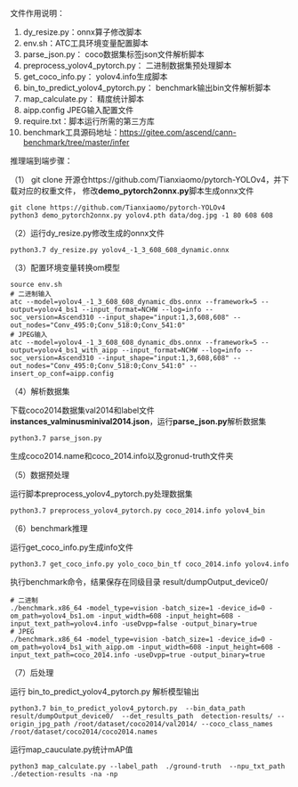 文件作用说明：

1.  dy_resize.py：onnx算子修改脚本 
2.  env.sh：ATC工具环境变量配置脚本
3.  parse_json.py： coco数据集标签json文件解析脚本 
4.  preprocess_yolov4_pytorch.py： 二进制数据集预处理脚本
5.  get_coco_info.py： yolov4.info生成脚本 
6.  bin_to_predict_yolov4_pytorch.py： benchmark输出bin文件解析脚本
7.  map_calculate.py： 精度统计脚本
8.  aipp.config JPEG输入配置文件
9.  require.txt：脚本运行所需的第三方库
10. benchmark工具源码地址：https://gitee.com/ascend/cann-benchmark/tree/master/infer

推理端到端步骤：

（1） git clone 开源仓https://github.com/Tianxiaomo/pytorch-YOLOv4，并下载对应的权重文件， 修改**demo_pytorch2onnx.py**脚本生成onnx文件

```
git clone https://github.com/Tianxiaomo/pytorch-YOLOv4
python3 demo_pytorch2onnx.py yolov4.pth data/dog.jpg -1 80 608 608
```

（2）运行dy_resize.py修改生成的onnx文件

```
python3.7 dy_resize.py yolov4_-1_3_608_608_dynamic.onnx
```

（3）配置环境变量转换om模型

```
source env.sh
# 二进制输入
atc --model=yolov4_-1_3_608_608_dynamic_dbs.onnx --framework=5 --output=yolov4_bs1 --input_format=NCHW --log=info --soc_version=Ascend310 --input_shape="input:1,3,608,608" --out_nodes="Conv_495:0;Conv_518:0;Conv_541:0"
# JPEG输入
atc --model=yolov4_-1_3_608_608_dynamic_dbs.onnx --framework=5 --output=yolov4_bs1_with_aipp --input_format=NCHW --log=info --soc_version=Ascend310 --input_shape="input:1,3,608,608" --out_nodes="Conv_495:0;Conv_518:0;Conv_541:0" --insert_op_conf=aipp.config
```

（4）解析数据集

下载coco2014数据集val2014和label文件**instances_valminusminival2014.json**，运行**parse_json.py**解析数据集

```
python3.7 parse_json.py
```

生成coco2014.name和coco_2014.info以及gronud-truth文件夹

（5）数据预处理

运行脚本preprocess_yolov4_pytorch.py处理数据集

```
python3.7 preprocess_yolov4_pytorch.py coco_2014.info yolov4_bin
```

（6）benchmark推理

运行get_coco_info.py生成info文件

```
python3.7 get_coco_info.py yolo_coco_bin_tf coco_2014.info yolov4.info
```

执行benchmark命令，结果保存在同级目录 result/dumpOutput_device0/

```
# 二进制
./benchmark.x86_64 -model_type=vision -batch_size=1 -device_id=0 -om_path=yolov4_bs1.om -input_width=608 -input_height=608 -input_text_path=yolov4.info -useDvpp=false -output_binary=true
# JPEG
./benchmark.x86_64 -model_type=vision -batch_size=1 -device_id=0 -om_path=yolov4_bs1_with_aipp.om -input_width=608 -input_height=608 -input_text_path=coco_2014.info -useDvpp=true -output_binary=true
```

（7）后处理

运行 bin_to_predict_yolov4_pytorch.py 解析模型输出

```
python3.7 bin_to_predict_yolov4_pytorch.py  --bin_data_path result/dumpOutput_device0/  --det_results_path  detection-results/ --origin_jpg_path /root/dataset/coco2014/val2014/ --coco_class_names /root/dataset/coco2014/coco2014.names
```

运行map_cauculate.py统计mAP值

```
python3 map_calculate.py --label_path  ./ground-truth  --npu_txt_path ./detection-results -na -np
```

